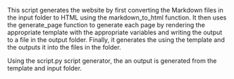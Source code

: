 This script generates the website by first converting the Markdown files in the input folder to HTML using the markdown_to_html function. 
It then uses the generate_page function to generate each page by rendering the appropriate template with the appropriate variables and writing the output to a file in the output folder. 
Finally, it generates the using the template and the outputs it into the files in the folder.

Using the script.py script generator, the an output is generated from the template and input folder.

